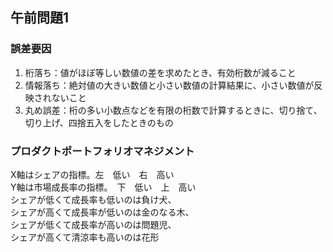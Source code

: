 ## 午前問題1

### 誤差要因

1. 桁落ち：値がほぼ等しい数値の差を求めたとき、有効桁数が減ること
2. 情報落ち：絶対値の大きい数値と小さい数値の計算結果に、小さい数値が反映されないこと
3. 丸め誤差：桁の多い小数点などを有限の桁数で計算するときに、切り捨て、切り上げ、四捨五入をしたときのもの

### プロダクトポートフォリオマネジメント

X軸はシェアの指標。左　低い　右　高い  
Y軸は市場成長率の指標。　下　低い　上　高い  
シェアが低くて成長率も低いのは負け犬、  
シェアが高くて成長率が低いのは金のなる木、  
シェアが低くて成長率が高いのは問題児、  
シェアが高くて清涼率も高いのは花形
